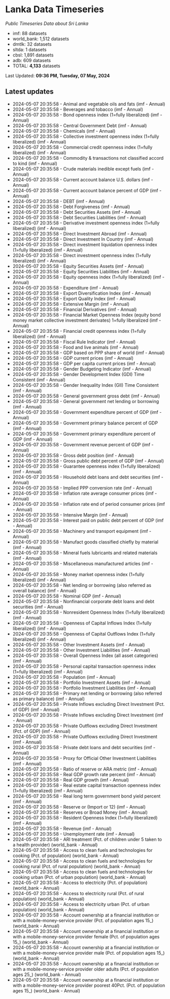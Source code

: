 # Lanka Data Timeseries
*Public Timeseries Data about Sri Lanka*

* imf: 88 datasets
* world_bank: 1,512 datasets
* dmtlk: 32 datasets
* sltda: 1 datasets
* cbsl: 1,891 datasets
* adb: 609 datasets
* TOTAL: **4,133** datasets

Last Updated: **09:36 PM, Tuesday, 07 May, 2024**

## Latest updates

* 2024-05-07 20:35:58 - Animal and vegetable oils and fats (imf - Annual)
* 2024-05-07 20:35:58 - Beverages and tobacco (imf - Annual)
* 2024-05-07 20:35:58 - Bond openness index (1=fully liberalized) (imf - Annual)
* 2024-05-07 20:35:58 - Central Government Debt (imf - Annual)
* 2024-05-07 20:35:58 - Chemicals (imf - Annual)
* 2024-05-07 20:35:58 - Collective investment openness index (1=fully liberalized) (imf - Annual)
* 2024-05-07 20:35:58 - Commercial credit openness index (1=fully liberalized) (imf - Annual)
* 2024-05-07 20:35:58 - Commodity & transactions not classified accord to kind (imf - Annual)
* 2024-05-07 20:35:58 - Crude materials inedible except fuels (imf - Annual)
* 2024-05-07 20:35:58 - Current account balance U.S. dollars (imf - Annual)
* 2024-05-07 20:35:58 - Current account balance percent of GDP (imf - Annual)
* 2024-05-07 20:35:58 - DEBT (imf - Annual)
* 2024-05-07 20:35:58 - Debt Forgiveness (imf - Annual)
* 2024-05-07 20:35:58 - Debt Securities Assets (imf - Annual)
* 2024-05-07 20:35:58 - Debt Securities Liabilities (imf - Annual)
* 2024-05-07 20:35:58 - Derivative investment openness index (1=fully liberalized) (imf - Annual)
* 2024-05-07 20:35:58 - Direct Investment Abroad (imf - Annual)
* 2024-05-07 20:35:58 - Direct Investment In Country (imf - Annual)
* 2024-05-07 20:35:58 - Direct investment liquidation openness index (1=fully liberalized) (imf - Annual)
* 2024-05-07 20:35:58 - Direct investment openness index (1=fully liberalized) (imf - Annual)
* 2024-05-07 20:35:58 - Equity Securities Assets (imf - Annual)
* 2024-05-07 20:35:58 - Equity Securities Liabilities (imf - Annual)
* 2024-05-07 20:35:58 - Equity openness index (1=fully liberalized) (imf - Annual)
* 2024-05-07 20:35:58 - Expenditure (imf - Annual)
* 2024-05-07 20:35:58 - Export Diversification Index (imf - Annual)
* 2024-05-07 20:35:58 - Export Quality Index (imf - Annual)
* 2024-05-07 20:35:58 - Extensive Margin (imf - Annual)
* 2024-05-07 20:35:58 - Financial Derivatives (imf - Annual)
* 2024-05-07 20:35:58 - Financial Market Openness Index (equity bond money market collective investment derivates) 1=fully liberalized (imf - Annual)
* 2024-05-07 20:35:58 - Financial credit openness index (1=fully liberalized) (imf - Annual)
* 2024-05-07 20:35:58 - Fiscal Rule Indicator (imf - Annual)
* 2024-05-07 20:35:58 - Food and live animals (imf - Annual)
* 2024-05-07 20:35:58 - GDP based on PPP share of world (imf - Annual)
* 2024-05-07 20:35:58 - GDP current prices (imf - Annual)
* 2024-05-07 20:35:58 - GDP per capita current prices (imf - Annual)
* 2024-05-07 20:35:58 - Gender Budgeting Indicator (imf - Annual)
* 2024-05-07 20:35:58 - Gender Development Index (GDI) Time Consistent (imf - Annual)
* 2024-05-07 20:35:58 - Gender Inequality Index (GII) Time Consistent (imf - Annual)
* 2024-05-07 20:35:58 - General government gross debt (imf - Annual)
* 2024-05-07 20:35:58 - General government net lending or borrowing (imf - Annual)
* 2024-05-07 20:35:58 - Government expenditure percent of GDP (imf - Annual)
* 2024-05-07 20:35:58 - Government primary balance percent of GDP (imf - Annual)
* 2024-05-07 20:35:58 - Government primary expenditure percent of GDP (imf - Annual)
* 2024-05-07 20:35:58 - Government revenue percent of GDP (imf - Annual)
* 2024-05-07 20:35:58 - Gross debt position (imf - Annual)
* 2024-05-07 20:35:58 - Gross public debt percent of GDP (imf - Annual)
* 2024-05-07 20:35:58 - Guarantee openness index (1=fully liberalized) (imf - Annual)
* 2024-05-07 20:35:58 - Household debt loans and debt securities (imf - Annual)
* 2024-05-07 20:35:58 - Implied PPP conversion rate (imf - Annual)
* 2024-05-07 20:35:58 - Inflation rate average consumer prices (imf - Annual)
* 2024-05-07 20:35:58 - Inflation rate end of period consumer prices (imf - Annual)
* 2024-05-07 20:35:58 - Intensive Margin (imf - Annual)
* 2024-05-07 20:35:58 - Interest paid on public debt percent of GDP (imf - Annual)
* 2024-05-07 20:35:58 - Machinery and transport equipment (imf - Annual)
* 2024-05-07 20:35:58 - Manufact goods classified chiefly by material (imf - Annual)
* 2024-05-07 20:35:58 - Mineral fuels lubricants and related materials (imf - Annual)
* 2024-05-07 20:35:58 - Miscellaneous manufactured articles (imf - Annual)
* 2024-05-07 20:35:58 - Money market openness index (1=fully liberalized) (imf - Annual)
* 2024-05-07 20:35:58 - Net lending or borrowing (also referred as overall balance) (imf - Annual)
* 2024-05-07 20:35:58 - Nominal GDP (imf - Annual)
* 2024-05-07 20:35:58 - Nonfinancial corporate debt loans and debt securities (imf - Annual)
* 2024-05-07 20:35:58 - Nonresident Openness Index (1=fully liberalized) (imf - Annual)
* 2024-05-07 20:35:58 - Openness of Capital Inflows Index (1=fully liberalized) (imf - Annual)
* 2024-05-07 20:35:58 - Openness of Capital Outflows Index (1=fully liberalized) (imf - Annual)
* 2024-05-07 20:35:58 - Other Investment Assets (imf - Annual)
* 2024-05-07 20:35:58 - Other Investment Liabilities (imf - Annual)
* 2024-05-07 20:35:58 - Overall Openness Index (all asset categories) (imf - Annual)
* 2024-05-07 20:35:58 - Personal capital transaction openness index (1=fully liberalized) (imf - Annual)
* 2024-05-07 20:35:58 - Population (imf - Annual)
* 2024-05-07 20:35:58 - Portfolio Investment Assets (imf - Annual)
* 2024-05-07 20:35:58 - Portfolio Investment Liabilities (imf - Annual)
* 2024-05-07 20:35:58 - Primary net lending or borrowing (also referred as primary balance) (imf - Annual)
* 2024-05-07 20:35:58 - Private Inflows excluding Direct Investment (Pct. of GDP) (imf - Annual)
* 2024-05-07 20:35:58 - Private Inflows excluding Direct Investment (imf - Annual)
* 2024-05-07 20:35:58 - Private Outflows excluding Direct Investment (Pct. of GDP) (imf - Annual)
* 2024-05-07 20:35:58 - Private Outflows excluding Direct Investment (imf - Annual)
* 2024-05-07 20:35:58 - Private debt loans and debt securities (imf - Annual)
* 2024-05-07 20:35:58 - Proxy for Official Other Investment Liabilities (imf - Annual)
* 2024-05-07 20:35:58 - Ratio of reserve or ARA metric (imf - Annual)
* 2024-05-07 20:35:58 - Real GDP growth rate percent (imf - Annual)
* 2024-05-07 20:35:58 - Real GDP growth (imf - Annual)
* 2024-05-07 20:35:58 - Real estate capital transaction openness index (1=fully liberalized) (imf - Annual)
* 2024-05-07 20:35:58 - Real long term government bond yield percent (imf - Annual)
* 2024-05-07 20:35:58 - Reserve or (Import or 12) (imf - Annual)
* 2024-05-07 20:35:58 - Reserves or Broad Money (imf - Annual)
* 2024-05-07 20:35:58 - Resident Openness Index (1=fully liberalized) (imf - Annual)
* 2024-05-07 20:35:58 - Revenue (imf - Annual)
* 2024-05-07 20:35:58 - Unemployment rate (imf - Annual)
* 2024-05-07 20:35:58 - ARI treatment (Pct. of children under 5 taken to a health provider) (world_bank - Annual)
* 2024-05-07 20:35:58 - Access to clean fuels and technologies for cooking (Pct. of population) (world_bank - Annual)
* 2024-05-07 20:35:58 - Access to clean fuels and technologies for cooking rural (Pct. of rural population) (world_bank - Annual)
* 2024-05-07 20:35:58 - Access to clean fuels and technologies for cooking urban (Pct. of urban population) (world_bank - Annual)
* 2024-05-07 20:35:58 - Access to electricity (Pct. of population) (world_bank - Annual)
* 2024-05-07 20:35:58 - Access to electricity rural (Pct. of rural population) (world_bank - Annual)
* 2024-05-07 20:35:58 - Access to electricity urban (Pct. of urban population) (world_bank - Annual)
* 2024-05-07 20:35:58 - Account ownership at a financial institution or with a mobile-money-service provider (Pct. of population ages 15_) (world_bank - Annual)
* 2024-05-07 20:35:58 - Account ownership at a financial institution or with a mobile-money-service provider female (Pct. of population ages 15_) (world_bank - Annual)
* 2024-05-07 20:35:58 - Account ownership at a financial institution or with a mobile-money-service provider male (Pct. of population ages 15_) (world_bank - Annual)
* 2024-05-07 20:35:58 - Account ownership at a financial institution or with a mobile-money-service provider older adults (Pct. of population ages 25_) (world_bank - Annual)
* 2024-05-07 20:35:58 - Account ownership at a financial institution or with a mobile-money-service provider poorest 40Pct. (Pct. of population ages 15_) (world_bank - Annual)